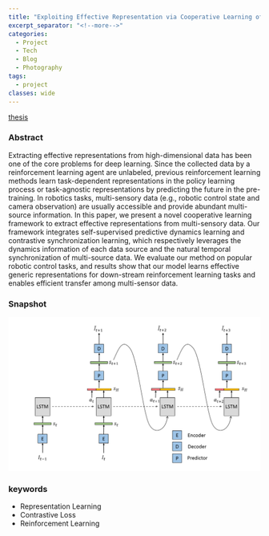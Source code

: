 ```yaml
---
title: "Exploiting Effective Representation via Cooperative Learning of Multi-Sensory Robotics Data"
excerpt_separator: "<!--more-->"
categories:
  - Project
  - Tech
  - Blog
  - Photography
tags:
  - project
classes: wide
---
```


[thesis][thesis]

### Abstract

Extracting effective representations from high-dimensional data has been one of the core problems for deep learning. Since the collected data by a reinforcement learning agent are unlabeled, previous reinforcement learning methods learn task-dependent representations in the policy learning process or task-agnostic representations by predicting the future in the pre-training. In robotics tasks, multi-sensory data (e.g., robotic control state and camera observation) are usually accessible and provide abundant multi-source information. In this paper, we present a novel cooperative learning framework to extract effective representations from multi-sensory data. Our framework integrates self-supervised predictive dynamics learning and contrastive synchronization learning, which respectively leverages the dynamics information of each data source and the natural temporal synchronization of multi-source data. We evaluate our method on popular robotic control tasks, and results show that our model learns effective generic representations for down-stream reinforcement learning tasks and enables efficient transfer among multi-sensor data.

### Snapshot

![alt text](/assets/images/2019-06-15-undergrad_thesis.png "title")

### keywords

- Representation Learning
- Contrastive Loss
- Reinforcement Learning

[thesis]: [assets/pdfs/undergrad_thesis.pdf]